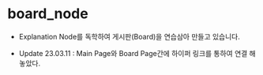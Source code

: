 # board_node

- Explanation
Node를 독학하여 게시판(Board)을 연습삼아 만들고 있습니다.

- Update
23.03.11 : Main Page와 Board Page간에 하이퍼 링크를 통하여 연결 해놓았다.
